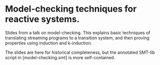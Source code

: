 # Model-checking techniques for reactive systems.

Slides from a talk on model-checking.
This explains basic techniques of translating streaming programs to a transition system, and then proving properties using induction and k-induction.

The slides are here for historical completeness, but the annotated SMT-lib script in [model-checking.smt] is more self-contained.

